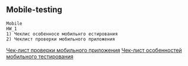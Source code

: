 ## Mobile-testing
```
Mobile
HW_1
1) Чеклис особенносе мобильнго естирования
2) Чеклист проверки мобильного приложения
```
[Чек-лист проверки мобильного приложения](https://docs.google.com/spreadsheets/d/1orVgvj1fBy3ELaO_Ew6UBUqchxno2aTBMfjbX1wjPk0/edit?usp=sharing)
[Чек-лист особенностей мобильного тестирования](https://docs.google.com/spreadsheets/d/1orVgvj1fBy3ELaO_Ew6UBUqchxno2aTBMfjbX1wjPk0/edit?usp=sharing)
